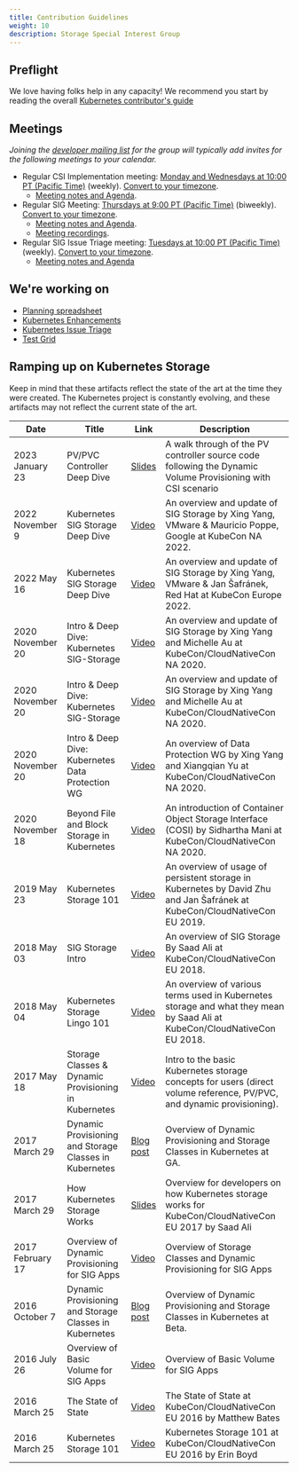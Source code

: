 ```yaml
---
title: Contribution Guidelines
weight: 10
description: Storage Special Interest Group
---
```


## Preflight

We love having folks help in any capacity! We recommend you start by reading the overall [Kubernetes contributor's guide](https://www.kubernetes.dev/docs/)


## Meetings

*Joining the [developer mailing list](https://groups.google.com/forum/#!forum/kubernetes-sig-storage) for the group will typically add invites for the following meetings to your calendar.*
* Regular CSI Implementation meeting: [Monday and Wednesdays at 10:00 PT (Pacific Time)](https://zoom.us/j/614261834) (weekly). [Convert to your timezone](http://www.thetimezoneconverter.com/?t=10:00&tz=PT%20%28Pacific%20Time%29).
  * [Meeting notes and Agenda](https://docs.google.com/document/d/1_hvq3nleqQEYatH9V_Gfep39jMzaFJRSN2ioA0PFq-Q/edit#).
* Regular SIG Meeting: [Thursdays at 9:00 PT (Pacific Time)](https://zoom.us/j/614261834) (biweekly). [Convert to your timezone](http://www.thetimezoneconverter.com/?t=9:00&tz=PT%20%28Pacific%20Time%29).
  * [Meeting notes and Agenda](https://docs.google.com/document/d/1-8KEG8AjAgKznS9NFm3qWqkGyCHmvU6HVl0sk5hwoAE/edit?usp=sharing).
  * [Meeting recordings](https://www.youtube.com/watch?v=Eh7Qa7KOL8o&list=PL69nYSiGNLP02-BMqJdfFgGxYQ4Nb-2Qq).
* Regular SIG Issue Triage meeting: [Tuesdays at 10:00 PT (Pacific Time)](https://zoom.us/j/614261834) (weekly). [Convert to your timezone](http://www.thetimezoneconverter.com/?t=9:00&tz=PT%20%28Pacific%20Time%29).
  * [Meeting notes and Agenda](https://docs.google.com/document/d/1n-dXXvCbHsPfO1yrKwT1qoC80KhsxHYKbRdChdzqeXY/edit#)

## We're working on

* [Planning spreadsheet](https://docs.google.com/spreadsheets/d/1t4z5DYKjX2ZDlkTpCnp18icRAQqOE85C1T1r2gqJVck/edit#gid=604003098)
* [Kubernetes Enhancements](https://github.com/kubernetes/enhancements/issues?q=is%3Aopen+is%3Aissue+label%3Asig%2Fstorage)
* [Kubernetes Issue Triage](https://github.com/orgs/kubernetes/projects/146)
* [Test Grid](https://testgrid.k8s.io/sig-storage-csi-ci)

## Ramping up on Kubernetes Storage

Keep in mind that these artifacts reflect the state of the art at the time they were created. The Kubernetes project is constantly evolving, and these artifacts may not reflect the current state of the art. 

| Date | Title | Link | Description |
| --- | --- | --- | --- |
| 2023 January 23 | PV/PVC Controller Deep Dive | [Slides](https://docs.google.com/presentation/d/1XI_XzxlAYF6dqRfQQsoBd-UWRHssH2Ts5KwK5NDIMgg/edit) | A walk through of the PV controller source code following the Dynamic Volume Provisioning with CSI scenario |
| 2022 November 9 | Kubernetes SIG Storage Deep Dive | [Video](https://www.youtube.com/watch?v=_XXn3-yDZA0) | An overview and update of SIG Storage by Xing Yang, VMware & Mauricio Poppe, Google at KubeCon NA 2022. |
| 2022 May 16 | Kubernetes SIG Storage Deep Dive | [Video](https://www.youtube.com/watch?v=dsEeQqRSg74) | An overview and update of SIG Storage by Xing Yang, VMware & Jan Šafránek, Red Hat at KubeCon Europe 2022. |
| 2020 November 20 | Intro & Deep Dive: Kubernetes SIG-Storage | [Video](https://www.youtube.com/watch?v=rnCdvWToPPM&t=2s) | An overview and update of SIG Storage by Xing Yang and Michelle Au at KubeCon/CloudNativeCon NA 2020. |
| 2020 November 20 | Intro & Deep Dive: Kubernetes SIG-Storage | [Video](https://www.youtube.com/watch?v=rnCdvWToPPM&t=2s) | An overview and update of SIG Storage by Xing Yang and Michelle Au at KubeCon/CloudNativeCon NA 2020. |
| 2020 November 20 | Intro & Deep Dive: Kubernetes Data Protection WG | [Video](https://www.youtube.com/watch?v=g8HEQnLVo04) | An overview of Data Protection WG by Xing Yang and Xiangqian Yu at KubeCon/CloudNativeCon NA 2020. |
| 2020 November 18 | Beyond File and Block Storage in Kubernetes | [Video](https://www.youtube.com/watch?v=Y3GgJb71Cwo) | An introduction of Container Object Storage Interface (COSI) by Sidhartha Mani at KubeCon/CloudNativeCon NA 2020. |
| 2019 May 23 | Kubernetes Storage 101 | [Video](https://www.youtube.com/watch?v=_qfSzrPn9Cs) | An overview of usage of persistent storage in Kubernetes by David Zhu and Jan Šafránek at KubeCon/CloudNativeCon EU 2019.|
| 2018 May 03 | SIG Storage Intro | [Video](https://www.youtube.com/watch?v=GvrTl2T-Tts&list=PLj6h78yzYM2N8GdbjmhVU65KYm_68qBmo&index=164&t=0s) | An overview of SIG Storage By Saad Ali at KubeCon/CloudNativeCon EU 2018. |
| 2018 May 04 | Kubernetes Storage Lingo 101 | [Video](https://www.youtube.com/watch?v=uSxlgK1bCuA&t=0s&index=300&list=PLj6h78yzYM2N8GdbjmhVU65KYm_68qBmo) | An overview of various terms used in Kubernetes storage and what they mean by Saad Ali at KubeCon/CloudNativeCon EU 2018.|
| 2017 May 18 | Storage Classes & Dynamic Provisioning in Kubernetes |[Video](https://youtu.be/qktFhjJmFhg)| Intro to the basic Kubernetes storage concepts for users (direct volume reference, PV/PVC, and dynamic provisioning). |
| 2017 March 29 | Dynamic Provisioning and Storage Classes in Kubernetes |[Blog post](https://kubernetes.io/blog/2017/03/dynamic-provisioning-and-storage-classes-kubernetes/)| Overview of Dynamic Provisioning and Storage Classes in Kubernetes at GA. |
| 2017 March 29 | How Kubernetes Storage Works | [Slides](https://docs.google.com/presentation/d/1Yl5JKifcncn0gSZf3e1dWspd8iFaWObLm9LxCaXZJIk/edit?usp=sharing) | Overview for developers on how Kubernetes storage works for KubeCon/CloudNativeCon EU 2017 by Saad Ali
| 2017 February 17 | Overview of Dynamic Provisioning for SIG Apps | [Video](https://youtu.be/NXUHmxXytUQ?t=10m33s) | Overview of Storage Classes and Dynamic Provisioning for SIG Apps
| 2016 October 7 | Dynamic Provisioning and Storage Classes in Kubernetes |[Blog post](https://kubernetes.io/blog/2016/10/dynamic-provisioning-and-storage-in-kubernetes/)| Overview of Dynamic Provisioning and Storage Classes in Kubernetes at Beta. |
| 2016 July 26 | Overview of Basic Volume for SIG Apps | [Video](https://youtu.be/DrLGxkFdDNc?t=11m19s) | Overview of Basic Volume for SIG Apps |
| 2016 March 25 | The State of State | [Video](https://www.youtube.com/watch?v=jsTQ24CLRhI&index=6&list=PLosInM-8doqcBy3BirmLM4S_pmox6qTw3) | The State of State at KubeCon/CloudNativeCon EU 2016 by Matthew Bates |
| 2016 March 25 | Kubernetes Storage 101 | [Video](https://www.youtube.com/watch?v=ZqTHe6Xj0Ek&list=PLosInM-8doqcBy3BirmLM4S_pmox6qTw3&index=38) | Kubernetes Storage 101 at KubeCon/CloudNativeCon EU 2016 by Erin Boyd |
